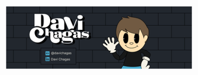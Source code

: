 <p align="center">
<img src="https://raw.githubusercontent.com/DaviAChagas/DaviAChagas/caa3da17c2648c6ed47fb047f00544fe68cd7585/Assets/header-banner.svg"/>
</p>